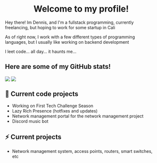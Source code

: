 <h1 align="center">Welcome to my profile!</h1>
 <p>Hey there! Im Dennis, and I'm a fullstack programming, currently freelancing, but hoping to work for some startup in Cali</p>
 <p>As of right now, I work with a few different types of programming languages, but I usually like working on backend development</p>
 <p> I leet code... all day... it haunts me... </p>
 
 <h2><b>Here are some of my GitHub stats!</b></h2>
<img align="center" src="https://github-readme-stats.vercel.app/api?username=ByteLock&theme=react">
<img align="center" src="https://github-readme-streak-stats.herokuapp.com/?user=ByteLock&theme=react">
 
## 💨 Current code projects
- Working on First Tech Challenge Season
- Lazy Rich Presence (hotfixes and updates)
- Network management portal for the network management project
- Discord music bot


## ⚡ Current projects
- Network management system, access points, routers, smart switches, etc

